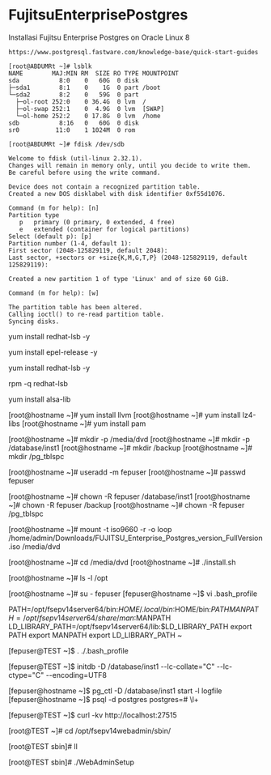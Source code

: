 # FujitsuEnterprisePostgres
Installasi Fujitsu Enterprise Postgres on Oracle Linux 8



```
https://www.postgresql.fastware.com/knowledge-base/quick-start-guides
```


```
[root@ABDUMRt ~]# lsblk
NAME        MAJ:MIN RM  SIZE RO TYPE MOUNTPOINT
sda           8:0    0   60G  0 disk
├─sda1        8:1    0    1G  0 part /boot
└─sda2        8:2    0   59G  0 part
  ├─ol-root 252:0    0 36.4G  0 lvm  /
  ├─ol-swap 252:1    0  4.9G  0 lvm  [SWAP]
  └─ol-home 252:2    0 17.8G  0 lvm  /home
sdb           8:16   0   60G  0 disk
sr0          11:0    1 1024M  0 rom
```
```
[root@ABDUMRt ~]# fdisk /dev/sdb

Welcome to fdisk (util-linux 2.32.1).
Changes will remain in memory only, until you decide to write them.
Be careful before using the write command.

Device does not contain a recognized partition table.
Created a new DOS disklabel with disk identifier 0xf55d1076.

Command (m for help): [n]
Partition type
   p   primary (0 primary, 0 extended, 4 free)
   e   extended (container for logical partitions)
Select (default p): [p]
Partition number (1-4, default 1):
First sector (2048-125829119, default 2048):
Last sector, +sectors or +size{K,M,G,T,P} (2048-125829119, default 125829119):

Created a new partition 1 of type 'Linux' and of size 60 GiB.

Command (m for help): [w]

The partition table has been altered.
Calling ioctl() to re-read partition table.
Syncing disks.

```
yum install redhat-lsb -y

yum install epel-release -y

yum install redhat-lsb -y

rpm -q redhat-lsb 



yum install alsa-lib

[root@hostname ~]# yum install llvm
[root@hostname ~]# yum install lz4-libs 
[root@hostname ~]# yum install pam



[root@hostname ~]# mkdir -p /media/dvd
[root@hostname ~]# mkdir -p /database/inst1
[root@hostname ~]# mkdir /backup
[root@hostname ~]# mkdir /pg_tblspc




[root@hostname ~]# useradd -m fepuser
[root@hostname ~]# passwd fepuser



[root@hostname ~]# chown -R fepuser /database/inst1
[root@hostname ~]# chown -R fepuser /backup
[root@hostname ~]# chown -R fepuser /pg_tblspc




[root@hostname ~]# mount -t iso9660 -r -o loop /home/admin/Downloads/FUJITSU_Enterprise_Postgres_version_FullVersion.iso /media/dvd


[root@hostname ~]# cd /media/dvd
[root@hostname ~]# ./install.sh





[root@hostname ~]# ls -l /opt



[root@hostname ~]# su - fepuser
[fepuser@hostname ~]$ vi .bash_profile



PATH=/opt/fsepv14server64/bin:$HOME/.local/bin:$HOME/bin:$PATH
MANPATH=/opt/fsepv14server64/share/man:$MANPATH
LD_LIBRARY_PATH=/opt/fsepv14server64/lib:$LD_LIBRARY_PATH
export PATH
export MANPATH
export LD_LIBRARY_PATH
~












[fepuser@TEST ~]$ . ./.bash_profile

[fepuser@TEST ~]$ initdb -D /database/inst1 --lc-collate="C" --lc-ctype="C" --encoding=UTF8




















[fepuser@hostname ~]$ pg_ctl -D /database/inst1 start -l logfile
[fepuser@hostname ~]$ psql -d postgres
postgres=# \l+

[fepuser@TEST ~]$ curl -kv http://localhost:27515








[root@TEST ~]# cd /opt/fsepv14webadmin/sbin/

[root@TEST sbin]# ll

[root@TEST sbin]# ./WebAdminSetup




